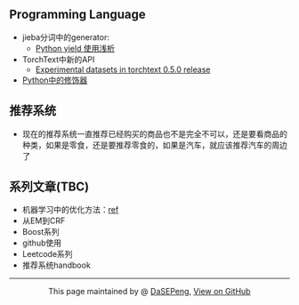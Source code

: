 ## Programming Language
- jieba分词中的generator:
  - [Python yield 使用浅析](https://www.runoob.com/w3cnote/python-yield-used-analysis.html)
- TorchText中新的API
  - [Experimental datasets in torchtext 0.5.0 release](https://github.com/pytorch/text/issues/664)
- [Python中的修饰器](https://blog.csdn.net/weixin_35653315/article/details/78052023)
## 推荐系统
- 现在的推荐系统一直推荐已经购买的商品也不是完全不可以，还是要看商品的种类，如果是零食，还是要推荐零食的，如果是汽车，就应该推荐汽车的周边了

## 系列文章(TBC)
- 机器学习中的优化方法：[ref](https://blog.csdn.net/sunflower_sara/article/details/100558156)
- 从EM到CRF
- Boost系列
- github使用
- Leetcode系列
- 推荐系统handbook


-----------------------------------------------------------------------------------------

<div style="text-align:center;">
This page maintained by @ <a href="https://dasepeng.github.io/">DaSEPeng</a>, 	
<a href="https://github.com/DaSEPeng/Miscellaneous-Notes/">View on GitHub</a>
</div>
